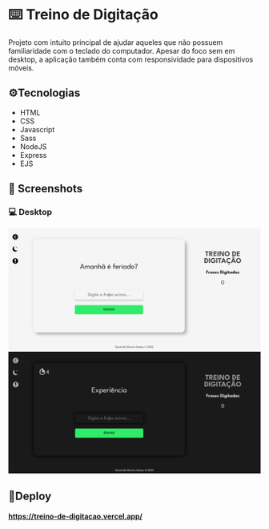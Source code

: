 # ⌨️ Treino de Digitação

Projeto com intuito principal de ajudar aqueles que não possuem familiaridade com o teclado do computador. Apesar do foco sem em desktop, a aplicação também conta com responsividade para dispositivos móveis.

## ⚙️Tecnologias
- HTML
- CSS
- Javascript
- Sass
- NodeJS
- Express
- EJS

## 📸 Screenshots

### 💻 Desktop
<img src="./public/assets/img/screenshots/print01.png"></br>
<img src="./public/assets/img/screenshots/print02.png"></br>

## 🔗Deploy
#### https://treino-de-digitacao.vercel.app/
